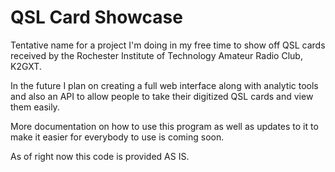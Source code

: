 QSL Card Showcase
=================

Tentative name for a project I'm doing in my free time to show off QSL cards received
by the Rochester Institute of Technology Amateur Radio Club, K2GXT.

In the future I plan on creating a full web interface along with analytic tools and also an API
to allow people to take their digitized QSL cards and view them easily.

More documentation on how to use this program as well as updates to it to make it easier for everybody
to use is coming soon.

As of right now this code is provided AS IS.
